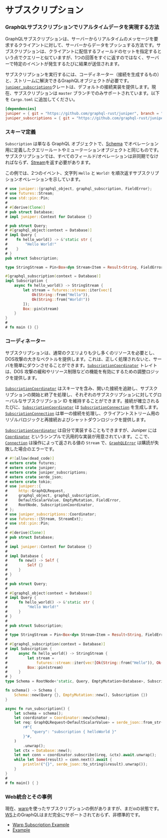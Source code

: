 # サブスクリプション

### GraphQLサブスクリプションでリアルタイムデータを実現する方法

GraphQLサブスクリプションは、サーバーからリアルタイムのメッセージを要求するクライアントに対して、サーバーからデータをプッシュする方法です。サブスクリプションは、クライアントに配信するフィールドのセットを指定するという点でクエリーと似ていますが、1つの回答をすぐに返すのではなく、サーバーで特定のイベントが発生するたびに結果が送信されます。

サブスクリプションを実行するには、コーディネーター（接続を生成するもの）と、ストリームに解決できるGraphQLオブジェクトが必要です。[`juniper_subscriptions`][juniper_subscriptions]クレートは、デフォルトの接続実装を提供します。現在、サブスクリプションは `master` ブランチでのみサポートされています。以下を `Cargo.toml` に追加してください。

```toml
[dependencies]
juniper = { git = "https://github.com/graphql-rust/juniper", branch = "master" }
juniper_subscriptions = { git = "https://github.com/graphql-rust/juniper", branch = "master" }
```

### スキーマ定義

`Subscription` は単なる GraphQL オブジェクトで、[Schema][Schema] でオペレーション用に定義したクエリールートやミューテーションオブジェクトと同じものです。サブスクリプションでは、すべてのフィールド/オペレーションは非同期でなければならず、[Stream][Stream]を返す必要があります。

この例では、2つのイベント、文字列 `Hello` と `World!` を順次返すサブスクリプションオペレーションを示しています。

```rust
# use juniper::{graphql_object, graphql_subscription, FieldError};
# use futures::Stream;
# use std::pin::Pin;
#
# #[derive(Clone)]
# pub struct Database;
# impl juniper::Context for Database {}

# pub struct Query;
# #[graphql_object(context = Database)]
# impl Query {
#    fn hello_world() -> &'static str {
#        "Hello World!"
#    }
# }
pub struct Subscription;

type StringStream = Pin<Box<dyn Stream<Item = Result<String, FieldError>> + Send>>;

#[graphql_subscription(context = Database)]
impl Subscription {
    async fn hello_world() -> StringStream {
        let stream = futures::stream::iter(vec![
            Ok(String::from("Hello")),
            Ok(String::from("World!"))
        ]);
        Box::pin(stream)
    }
}
#
# fn main () {}
```

### コーディネーター

サブスクリプションは、通常のクエリよりも少し多くのリソースを必要とし、DOS攻撃の大きなベクトルを提供します。これは、正しく処理されないと、サーバを簡単にダウンさせることができます。[`SubscriptionCoordinator`][SubscriptionCoordinator] トレイトは、DOS 攻撃の緩和やリソース制限などの機能を有効にするための調整ロジックを提供します。

[`SubscriptionCoordinator`][SubscriptionCoordinator] はスキーマを含み、開いた接続を追跡し、サブスクリプションの開始と終了を処理し、それぞれのサブスクリプションに対してグローバルなサブスクリプション ID を維持することができます。接続が確立されるたびに、[`SubscriptionCoordinator`][SubscriptionCoordinator] は [`SubscriptionConnection`][SubscriptionConnection] を生成します。[`SubscriptionConnection`][SubscriptionConnection] は単一の接続を処理し、クライアントストリーム用のリゾルバロジックと再接続およびシャットダウンロジックを提供します。

[`SubscriptionCoordinator`][SubscriptionCoordinator] は自分で実装することもできますが、Juniper には [`Coordinator`][Coordinator] というシンプルで汎用的な実装が用意されています。ここで、[`Connection`][Connection] は操作によって返される値の `Stream` で、[`GraphQLError`][GraphQLError] は購読が失敗した場合のエラーです。

```rust
# #![allow(dead_code)]
# extern crate futures;
# extern crate juniper;
# extern crate juniper_subscriptions;
# extern crate serde_json;
# extern crate tokio;
# use juniper::{
#     http::GraphQLRequest,
#     graphql_object, graphql_subscription, 
#     DefaultScalarValue, EmptyMutation, FieldError, 
#     RootNode, SubscriptionCoordinator,
# };
# use juniper_subscriptions::Coordinator;
# use futures::{Stream, StreamExt};
# use std::pin::Pin;
# 
# #[derive(Clone)]
# pub struct Database;
# 
# impl juniper::Context for Database {}
# 
# impl Database {
#     fn new() -> Self {
#         Self {}
#     }
# }
# 
# pub struct Query;
# 
# #[graphql_object(context = Database)]
# impl Query {
#     fn hello_world() -> &'static str {
#         "Hello World!"
#     }
# }
# 
# pub struct Subscription;
# 
# type StringStream = Pin<Box<dyn Stream<Item = Result<String, FieldError>> + Send>>;
# 
# #[graphql_subscription(context = Database)]
# impl Subscription {
#     async fn hello_world() -> StringStream {
#         let stream =
#             futures::stream::iter(vec![Ok(String::from("Hello")), Ok(String::from("World!"))]);
#         Box::pin(stream)
#     }
# }
type Schema = RootNode<'static, Query, EmptyMutation<Database>, Subscription>;

fn schema() -> Schema {
    Schema::new(Query {}, EmptyMutation::new(), Subscription {})
}

async fn run_subscription() {
    let schema = schema();
    let coordinator = Coordinator::new(schema);
    let req: GraphQLRequest<DefaultScalarValue> = serde_json::from_str(
        r#"{
            "query": "subscription { helloWorld }"
        }"#,
    )
        .unwrap();
    let ctx = Database::new();
    let mut conn = coordinator.subscribe(&req, &ctx).await.unwrap();
    while let Some(result) = conn.next().await {
        println!("{}", serde_json::to_string(&result).unwrap());
    }
}
#
# fn main() { }
```

### Web統合とその事例

現在、[warp][warp]を使ったサブスクリプションの例がありますが、まだαの状態です。
[WS][WS]上のGraphQLはまだ完全にサポートされておらず、非標準的です。

* [Warp Subscription Example](https://github.com/graphql-rust/juniper/tree/master/examples/warp_subscriptions)
* [Example](https://github.com/graphql-rust/juniper/tree/master/examples/basic_subscriptions)

[juniper_subscriptions]: https://github.com/graphql-rust/juniper/tree/master/juniper_subscriptions
[Stream]: https://docs.rs/futures/0.3.4/futures/stream/trait.Stream.html
 <!-- TODO: juniper_subscriptionsのドキュメントが定義されている場合、これらのリンクを修正する. --->
[Coordinator]: https://docs.rs/juniper_subscriptions/0.15.0/struct.Coordinator.html
[SubscriptionCoordinator]: https://docs.rs/juniper_subscriptions/0.15.0/trait.SubscriptionCoordinator.html
[Connection]: https://docs.rs/juniper_subscriptions/0.15.0/struct.Connection.html
[SubscriptionConnection]: https://docs.rs/juniper_subscriptions/0.15.0/trait.SubscriptionConnection.html
<!--- --->
[Future]: https://docs.rs/futures/0.3.4/futures/future/trait.Future.html
[warp]: https://github.com/graphql-rust/juniper/tree/master/juniper_warp
[WS]: https://github.com/apollographql/subscriptions-transport-ws/blob/master/PROTOCOL.md
[GraphQLError]: https://docs.rs/juniper/0.14.2/juniper/enum.GraphQLError.html
[Schema]: ../schema/schemas_and_mutations.md